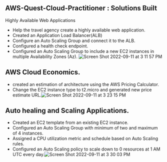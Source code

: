 ## AWS-Quest-Cloud-Practitioner : Solutions Built

Highly Available Web Applications
- Help the travel agency create a highly available web application.
- Created an Application Load Balancer(ALB)
- Configure an Auto Scaling Group and connect it to the ALB.
- Configured a health check endpoint.
- Configured an Auto Scaling Group to include a new EC2 instances in multiple Availability Zones (Az).
![Screen Shot 2022-09-11 at 3 11 57 PM](https://user-images.githubusercontent.com/55474202/189547060-f0c174eb-9fe4-4b40-9aa0-743fd7a6d7f7.png)

## AWS Cloud Economics.
- created an estimation of architecture using the AWS Pricing Calculator.
- Change the EC2 instance type to t2.micro and generated new price estimate URL.![Screen Shot 2022-09-11 at 3 23 15 PM](https://user-images.githubusercontent.com/55474202/189547450-f5018967-5f43-462f-9b49-86c85406ba2f.png)

## Auto healing and Scaling Applications.
- Created an EC2 template from an existing EC2 instance.
- Configured an Auto Scaling Group with minimum of two and maximum of 4 instances.
- Assigned a CPU utilization metric and schedule based on Auto Scaling rules.
- Configured an Auto Scaling policy to scale down to 0 resources at 1 AM UTC every day.![Screen Shot 2022-09-11 at 3 30 03 PM](https://user-images.githubusercontent.com/55474202/189547677-8a2b2048-445d-4117-89b7-226b57458b97.png)
